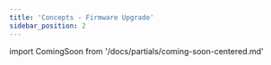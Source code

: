 ```yaml
---
title: 'Concepts - Firmware Upgrade'
sidebar_position: 2
---
```

import ComingSoon from '/docs/partials/coming-soon-centered.md'

<ComingSoon/>

[//]: # (Go into detail regarding use of the API in a modular fashion. Detail the process of adding the DFU components to a standard )
[//]: # (sample application like Blinky to encourage the distinguishing of the API from the DFU sample.  Provide some insight into)   
[//]: # (the system_client.c functions that enable the DFU service.)

